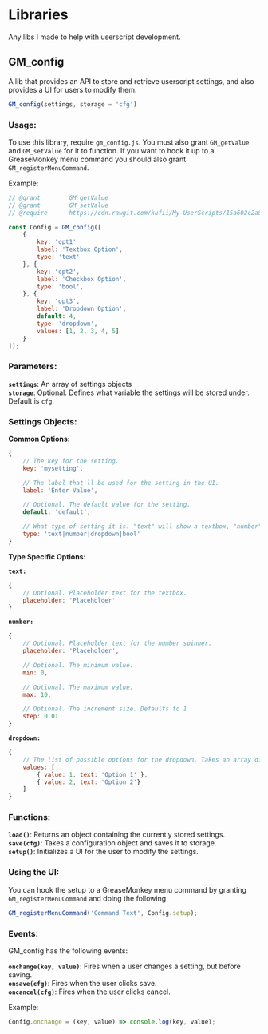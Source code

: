 # Libraries

Any libs I made to help with userscript development.

## GM_config

A lib that provides an API to store and retrieve userscript settings, and also provides a UI for users to modify them.

```javascript
GM_config(settings, storage = 'cfg')
```

### Usage:

To use this library, require `gm_config.js`. You must also grant `GM_getValue` and `GM_setValue` for it to function. If you want to hook it up to a GreaseMonkey menu command you should also grant `GM_registerMenuCommand`.

Example:

```javascript
// @grant        GM_getValue
// @grant        GM_setValue
// @require      https://cdn.rawgit.com/kufii/My-UserScripts/15a602c2a868c94a9477b34a8e2a37232c5e12c6/libs/gm_config.js

const Config = GM_config([
	{
		key: 'opt1'
		label: 'Textbox Option',
		type: 'text'
	}, {
		key: 'opt2',
		label: 'Checkbox Option',
		type: 'bool',
	}, {
		key: 'opt3',
		label: 'Dropdown Option',
		default: 4,
		type: 'dropdown',
		values: [1, 2, 3, 4, 5]
	}
]);
```

### Parameters:

**`settings`**: An array of settings objects  
**`storage`**: Optional. Defines what variable the settings will be stored under. Default is `cfg`.

### Settings Objects:

**Common Options:**  
```javascript
{
	// The key for the setting.
	key: 'mysetting',

	// The label that'll be used for the setting in the UI.
	label: 'Enter Value',

	// Optional. The default value for the setting.
	default: 'default',

	// What type of setting it is. "text" will show a textbox, "number" will show a number spinner, "dropdown" will show a dropdown list, "bool" will show a checkbox.
	type: 'text|number|dropdown|bool'
}
```

**Type Specific Options:**

**`text:`**  
```javascript
{
	// Optional. Placeholder text for the textbox.
	placeholder: 'Placeholder'
}
```

**`number:`**  
```javascript
{
	// Optional. Placeholder text for the number spinner.
	placeholder: 'Placeholder',

	// Optional. The minimum value.
	min: 0,

	// Optional. The maximum value.
	max: 10,

	// Optional. The increment size. Defaults to 1
	step: 0.01
}
```

**`dropdown:`**
```javascript
{
	// The list of possible options for the dropdown. Takes an array of values, or an array of objects with a "value" property and "text" property
	values: [
		{ value: 1, text: 'Option 1' },
		{ value: 2, text: 'Option 2'}
	]
}
```

### Functions:

**`load()`**: Returns an object containing the currently stored settings.  
**`save(cfg)`**: Takes a configuration object and saves it to storage.  
**`setup()`**: Initializes a UI for the user to modify the settings.

### Using the UI:
You can hook the setup to a GreaseMonkey menu command by granting `GM_registerMenuCommand` and doing the following

```javascript
GM_registerMenuCommand('Command Text', Config.setup);
```

### Events:
GM_config has the following events:

**`onchange(key, value)`**: Fires when a user changes a setting, but before saving.  
**`onsave(cfg)`**: Fires when the user clicks save.  
**`oncancel(cfg)`**: Fires when the user clicks cancel.

Example:

```javascript
Config.onchange = (key, value) => console.log(key, value);
```
